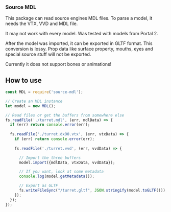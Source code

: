 ### Source MDL

This package can read source engines MDL files. To parse a model, it needs the VTX, VVD and MDL file.

It may not work with every model. Was tested with models from Portal 2.

After the model was imported, it can be exported in GLTF format. This conversion is lossy. Prop data like surface property, mouths, eyes and special source stuff will not be exported.

Currently it does not support bones or animations!

## How to use
```js
const MDL = require('source-mdl');

// Create an MDL instance
let model = new MDL();

// Read files or get the buffers from somewhere else
fs.readFile('./turret.mdl', (err, mdlData) => {
  if (err) return console.error(err);
  
  fs.readFile('./turret.dx90.vtx', (err, vtxData) => {
    if (err) return console.error(err);
    
    fs.readFile('./turret.vvd', (err, vvdData) => {

      // Import the three buffers
      model.import({mdlData, vtxData, vvdData});

      // If you want, look at some metadata
      console.log(model.getMetadata());

      // Export as GLTF
      fs.writeFileSync("/turret.gltf", JSON.stringify(model.toGLTF()));
    });
  });
});
```